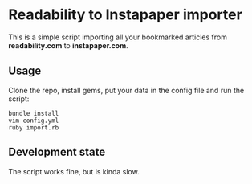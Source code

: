 # Readability to Instapaper importer

This is a simple script importing all your bookmarked articles from **readability.com** to **instapaper.com**.

## Usage

Clone the repo, install gems, put your data in the config file and run the script:

    bundle install
    vim config.yml
    ruby import.rb

## Development state

The script works fine, but is kinda slow.
